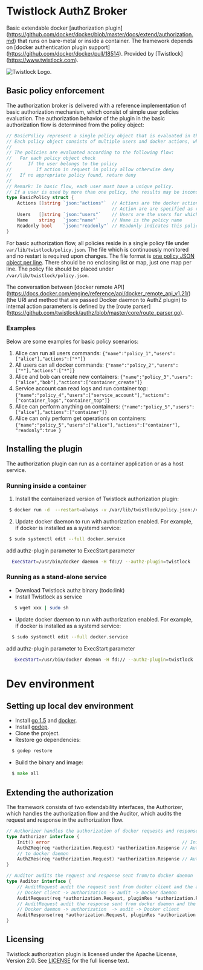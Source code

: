 # Twistlock AuthZ Broker
 
Basic extendable docker [authorization plugin] (https://github.com/docker/docker/blob/master/docs/extend/authorization.md) that runs on bare-metal or inside a container. The framework depends on [docker authentication plugin support] (https://github.com/docker/docker/pull/18514).
Provided by [Twistlock] (https://www.twistlock.com).

![Twistlock Logo](https://www.twistlock.com/wp-content/uploads/2015/12/Twistlock-Logo.png).

## Basic policy enforcement 

The authorization broker is delivered with a reference implementation of basic authorization mechanism, which consist of simple user policies evaluation. The  authorization behavior of the plugin in the basic authorization flow is determined from the policy object:

```go
// BasicPolicy represent a single policy object that is evaluated in the authorization flow.
// Each policy object consists of multiple users and docker actions, where each user belongs to a single policy.
//
// The policies are evaluated according to the following flow:
//   For each policy object check
//      If the user belongs to the policy
//         If action in request in policy allow otherwise deny
//   If no appropriate policy found, return deny
//
// Remark: In basic flow, each user must have a unique policy.
// If a user is used by more than one policy, the results may be inconsistent
type BasicPolicy struct {
	Actions []string `json:"actions"`  // Actions are the docker actions (mapped to authz terminology) that are allowed according to this policy
	                                   // Action are are specified as regular expressions
	Users   []string `json:"users"`    // Users are the users for which this policy apply to
	Name    string   `json:"name"`     // Name is the policy name
	Readonly bool    `json:"readonly"` // Readonly indicates this policy only allow get commands
}
```

For basic authorization flow, all policies reside in a single policy file under `var/lib/twistlock/policy.json`. The file  which is continuously monitored and no restart is required upon changes.
The file format is [one policy JSON object per line](http://jsonlines.org/).  There should be no enclosing list or map, just one map per line.
The policy file should be placed under `/var/lib/twistlock/policy.json`.

The conversation between [docker remote API] (https://docs.docker.com/engine/reference/api/docker_remote_api_v1.21/) (the URI and method that are passed Docker daemon to AuthZ plugin) to internal action parameters is defined by the [route parser] (https://github.com/twistlock/authz/blob/master/core/route_parser.go).

### Examples

Below are some examples for basic policy scenarios:
 1. Alice can run all users commands:                     `{"name":"policy_1","users":["alice"],"actions":["*"]}`
 2. All users can all docker commands:                    `{"name":"policy_2","users":["*"],"actions":["*"]}`
 3. Alice and bob can create new containers:              `{"name":"policy_3","users":["alice","bob"],"actions":["container_create"]}`
 4. Service account can read logs and run container top:  `{"name":"policy_4","users":["service_account"],"actions":["container_logs","container_top"]}` 
 5. Alice can perform anything on containers: `{"name":"policy_5","users":["alice"],"actions":["container"]}` 
 6. Alice can only perform get operations on containers:  `{"name":"policy_5","users":["alice"],"actions":["container"], "readonly":true }` 

## Installing the plugin

The authorization plugin can run as a container application or as a host service.

### Running inside a container

 1. Install the containerized version of Twistlock authorization plugin: 
```bash
 $ docker run -d  --restart=always -v /var/lib/twistlock/policy.json:/var/lib/twistlock/policy.json -v /run/docker/plugins/:/run/docker/plugins twistlock/authz
```
 2. Update docker daemon to run with authorization enabled.
    For example, if docker is installed as a systemd service:
```bash
 $ sudo systemctl edit --full docker.service 
```
 add authz-plugin parameter to ExecStart parameter
```bash
  ExecStart=/usr/bin/docker daemon -H fd:// --authz-plugin=twistlock 
```
### Running as a stand-alone service

 *  Download Twistlock authz binary (todo:link)
 *  Install Twistlock as service 
```bash
   $ wget xxx | sudo sh
```
 * Update docker daemon to run with authorization enabled.
     For example, if docker is installed as a systemd service:
```bash
  $ sudo systemctl edit --full docker.service 
```
  add authz-plugin parameter to ExecStart parameter
```bash
   ExecStart=/usr/bin/docker daemon -H fd:// --authz-plugin=twistlock 
``` 
  
# Dev environment
  
## Setting up local dev environment

  * Install [go 1.5](https://golang.org/dl/) and [docker](https://docs.docker.com/linux/step_one/).
  * Install [godep](https://github.com/tools/godep).
  * Clone the project.
  * Restore go dependencies:
```go
  $ godep restore
```
  * Build the binary and image:
```go
  $ make all
```

## Extending the authorization

The framework consists of two extendability interfaces, the Authorizer, 
which handles the authorization flow and the Auditor, which audits the request and response in the authorization flow.

```go
// Authorizer handles the authorization of docker requests and responses
type Authorizer interface {
	Init() error                                                 // Init initialize the handler
	AuthZReq(req *authorization.Request) *authorization.Response // AuthZReq handles the request from docker client
	// to docker daemon
	AuthZRes(req *authorization.Request) *authorization.Response // AuthZRes handles the response from docker deamon to docker client
}
```

```go
// Auditor audits the request and response sent from/to docker daemon
type Auditor interface {
	// AuditRequest audit the request sent from docker client and the associated authorization response
	// Docker client -> authorization -> audit -> Docker daemon
	AuditRequest(req *authorization.Request, pluginRes *authorization.Response)
	// AuditRequest audit the response sent from docker daemon and the associated authorization response
	// Docker daemon -> authorization  -> audit -> Docker client
	AuditResponse(req *authorization.Request, pluginRes *authorization.Response)
}
```

## Licensing

Twistlock authorization plugin is licensed under the Apache License, Version 2.0. See [LICENSE](https://github.com/twistlock/authz/blob/master/LICENSE) for the full license text.